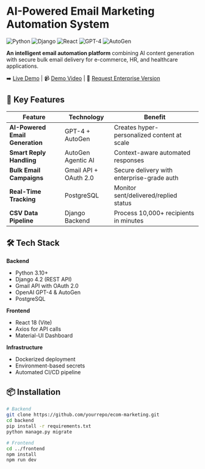 # AI-Powered Email Marketing Automation System

![Python](https://img.shields.io/badge/python-3.10+-blue.svg)
![Django](https://img.shields.io/badge/django-4.2+-green.svg)
![React](https://img.shields.io/badge/react-18+-61dafb.svg)
![GPT-4](https://img.shields.io/badge/OpenAI-GPT4-purple.svg)
![AutoGen](https://img.shields.io/badge/Microsoft-AutoGen-blueviolet.svg)

**An intelligent email automation platform** combining AI content generation with secure bulk email delivery for e-commerce, HR, and healthcare applications.

➡️ [Live Demo](#) | 📹 [Demo Video](#) | 📧 [Request Enterprise Version](#)

## 🚀 Key Features

| Feature | Technology | Benefit |
|---------|------------|---------|
| **AI-Powered Email Generation** | GPT-4 + AutoGen | Creates hyper-personalized content at scale |
| **Smart Reply Handling** | AutoGen Agentic AI | Context-aware automated responses |
| **Bulk Email Campaigns** | Gmail API + OAuth 2.0 | Secure delivery with enterprise-grade auth |
| **Real-Time Tracking** | PostgreSQL | Monitor sent/delivered/replied status |
| **CSV Data Pipeline** | Django Backend | Process 10,000+ recipients in minutes |

## 🛠️ Tech Stack

**Backend**
- Python 3.10+
- Django 4.2 (REST API)
- Gmail API with OAuth 2.0
- OpenAI GPT-4 & AutoGen
- PostgreSQL

**Frontend**
- React 18 (Vite)
- Axios for API calls
- Material-UI Dashboard

**Infrastructure**
- Dockerized deployment
- Environment-based secrets
- Automated CI/CD pipeline

## 📦 Installation

```bash
# Backend
git clone https://github.com/yourrepo/ecom-marketing.git
cd backend
pip install -r requirements.txt
python manage.py migrate

# Frontend
cd ../frontend
npm install
npm run dev
